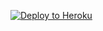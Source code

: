 [![Deploy to Heroku](https://www.herokucdn.com/deploy/button.svg)](https://heroku.com/deploy?template=https://github.com/Bennebotix/Bunnies)
